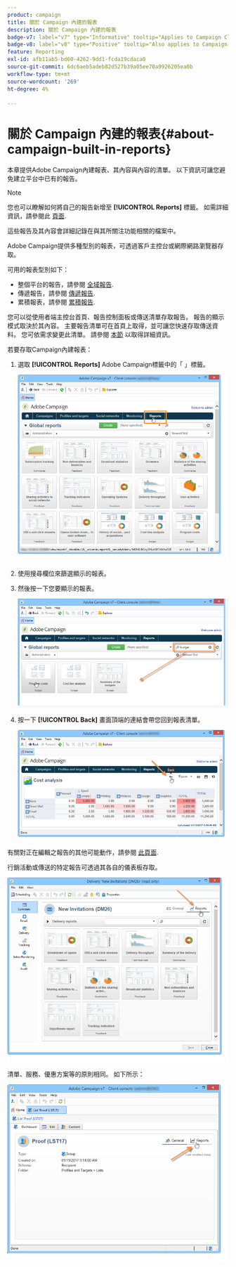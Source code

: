 ```yaml
---
product: campaign
title: 關於 Campaign 內建的報表
description: 關於 Campaign 內建的報表
badge-v7: label="v7" type="Informative" tooltip="Applies to Campaign Classic v7"
badge-v8: label="v8" type="Positive" tooltip="Also applies to Campaign v8"
feature: Reporting
exl-id: afb11ab5-bd60-4262-9dd1-fcda19cdaca0
source-git-commit: 6dc6aeb5adeb82d527b39a05ee70a9926205ea0b
workflow-type: tm+mt
source-wordcount: '269'
ht-degree: 4%

---
```


# 關於 Campaign 內建的報表{#about-campaign-built-in-reports}



本章提供Adobe Campaign內建報表、其內容與內容的清單。 以下資訊可讓您避免建立平台中已有的報告。

>[!NOTE]
>
>您也可以瞭解如何將自己的報告新增至 **[!UICONTROL Reports]** 標籤。 如需詳細資訊，請參閱此 [頁面](../../reporting/using/configuring-access-to-the-report.md#defining-the-filtering-options).

這些報告及其內容會詳細記錄在與其所關注功能相關的檔案中。

Adobe Campaign提供多種型別的報表，可透過客戶主控台或網際網路瀏覽器存取。

可用的報表型別如下：

* 整個平台的報告，請參閱 [全域報告](../../reporting/using/global-reports.md).
* 傳遞報告，請參閱 [傳遞報告](../../reporting/using/delivery-reports.md).
* 累積報表，請參閱 [累積報告](../../reporting/using/cumulative-reports.md).

您可以從使用者端主控台首頁、報告控制面板或傳送清單存取報告。 報告的顯示模式取決於其內容。 主要報告清單可在首頁上取得，並可讓您快速存取傳送資料。 您可依需求變更此清單。 請參閱 [本節](../../reporting/using/about-reports-creation-in-campaign.md) 以取得詳細資訊。

若要存取Campaign內建報表：

1. 選取 **[!UICONTROL Reports]** Adobe Campaign標籤中的「 」標籤。

   ![](assets/reporting_access_from_home.png)

1. 使用搜尋欄位來篩選顯示的報表。

1. 然後按一下您要顯示的報表。

   ![](assets/reporting_edit_a_report.png)

1. 按一下 **[!UICONTROL Back]** 畫面頂端的連結會帶您回到報表清單。

   ![](assets/reporting_back_button.png)

有關對正在編輯之報告的其他可能動作，請參閱 [此頁面](../../reporting/using/actions-on-reports.md).

行銷活動或傳送的特定報告可透過其各自的儀表板存取。

![](assets/reporting_on_a_delivery.png)

清單、服務、優惠方案等的原則相同。 如下所示：

![](assets/reporting_on_an_offer.png)
